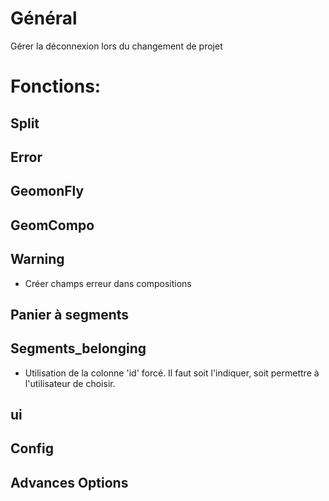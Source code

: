 # Général
Gérer la déconnexion lors du changement de projet

# Fonctions:
## Split

## Error

## GeomonFly

## GeomCompo

## Warning
* Créer champs erreur dans compositions

## Panier à segments

## Segments_belonging
* Utilisation de la colonne 'id' forcé. Il faut soit l'indiquer, soit permettre à l'utilisateur de choisir.

## ui

## Config

## Advances Options
